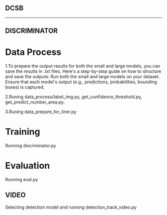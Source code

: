## DCSB
---

## DISCRIMINATOR
# Data Process
1.To prepare the output results for both the small and large models, you can save the results in .txt files. Here's a step-by-step guide on how to structure and save the outputs:
Run both the small and large models on your dataset.
Ensure that each model's output (e.g., predictions, probabilities, bounding boxes) is captured.

2.Runing data_process/label_img.py, get_confidence_threshold.py, get_predict_number_area.py.

3.Runing data_prepare_for_liner.py

# Training 
Running discriminator.py

# Evaluation 
Running eval.py

## VIDEO
Selecting detection model and running detection_track_video.py

